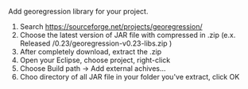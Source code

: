 Add georegression library for your project.

1. Search https://sourceforge.net/projects/georegression/
2. Choose the latest version of JAR file with compressed in .zip (e.x. Released /0.23/georegression-v0.23-libs.zip )
3. After completely download, extract the .zip
4. Open your Eclipse, choose project, right-click
5. Choose Build path -> Add external achives...
6. Choo directory of all JAR file in your folder you've extract, click OK


